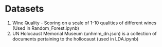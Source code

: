 # Datasets

1. Wine Quality - Scoring on a scale of 1-10 qualities of different wines (Used in Random_Forest.ipynb)
2. UN Holocaust Memorial Museum (unhmm_dn.json) is a collection of documents pertaining to the hollocaust (used in LDA.ipynb)

